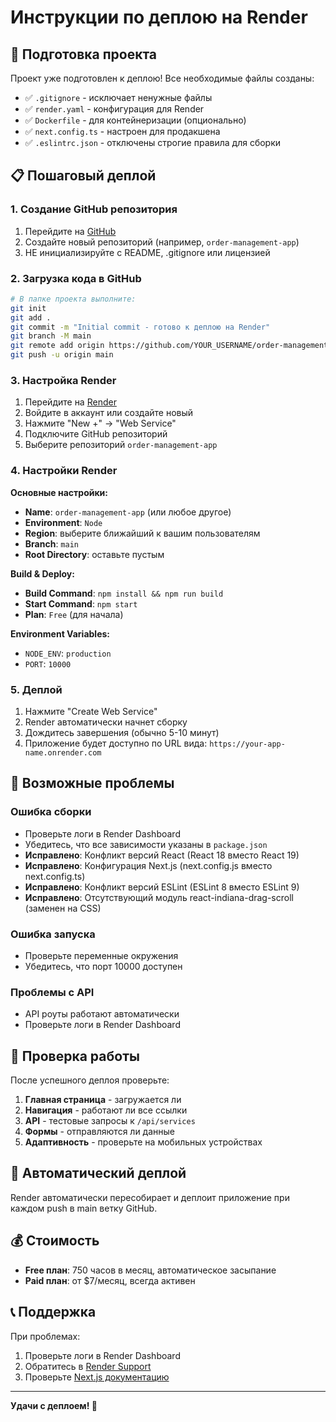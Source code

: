 # Инструкции по деплою на Render

## 🚀 Подготовка проекта

Проект уже подготовлен к деплою! Все необходимые файлы созданы:

- ✅ `.gitignore` - исключает ненужные файлы
- ✅ `render.yaml` - конфигурация для Render
- ✅ `Dockerfile` - для контейнеризации (опционально)
- ✅ `next.config.ts` - настроен для продакшена
- ✅ `.eslintrc.json` - отключены строгие правила для сборки

## 📋 Пошаговый деплой

### 1. Создание GitHub репозитория

1. Перейдите на [GitHub](https://github.com)
2. Создайте новый репозиторий (например, `order-management-app`)
3. НЕ инициализируйте с README, .gitignore или лицензией

### 2. Загрузка кода в GitHub

```bash
# В папке проекта выполните:
git init
git add .
git commit -m "Initial commit - готово к деплою на Render"
git branch -M main
git remote add origin https://github.com/YOUR_USERNAME/order-management-app.git
git push -u origin main
```

### 3. Настройка Render

1. Перейдите на [Render](https://render.com)
2. Войдите в аккаунт или создайте новый
3. Нажмите "New +" → "Web Service"
4. Подключите GitHub репозиторий
5. Выберите репозиторий `order-management-app`

### 4. Настройки Render

**Основные настройки:**
- **Name**: `order-management-app` (или любое другое)
- **Environment**: `Node`
- **Region**: выберите ближайший к вашим пользователям
- **Branch**: `main`
- **Root Directory**: оставьте пустым

**Build & Deploy:**
- **Build Command**: `npm install && npm run build`
- **Start Command**: `npm start`
- **Plan**: `Free` (для начала)

**Environment Variables:**
- `NODE_ENV`: `production`
- `PORT`: `10000`

### 5. Деплой

1. Нажмите "Create Web Service"
2. Render автоматически начнет сборку
3. Дождитесь завершения (обычно 5-10 минут)
4. Приложение будет доступно по URL вида: `https://your-app-name.onrender.com`

## 🔧 Возможные проблемы

### Ошибка сборки
- Проверьте логи в Render Dashboard
- Убедитесь, что все зависимости указаны в `package.json`
- **Исправлено**: Конфликт версий React (React 18 вместо React 19)
- **Исправлено**: Конфигурация Next.js (next.config.js вместо next.config.ts)
- **Исправлено**: Конфликт версий ESLint (ESLint 8 вместо ESLint 9)
- **Исправлено**: Отсутствующий модуль react-indiana-drag-scroll (заменен на CSS)

### Ошибка запуска
- Проверьте переменные окружения
- Убедитесь, что порт 10000 доступен

### Проблемы с API
- API роуты работают автоматически
- Проверьте логи в Render Dashboard

## 📱 Проверка работы

После успешного деплоя проверьте:

1. **Главная страница** - загружается ли
2. **Навигация** - работают ли все ссылки
3. **API** - тестовые запросы к `/api/services`
4. **Формы** - отправляются ли данные
5. **Адаптивность** - проверьте на мобильных устройствах

## 🔄 Автоматический деплой

Render автоматически пересобирает и деплоит приложение при каждом push в main ветку GitHub.

## 💰 Стоимость

- **Free план**: 750 часов в месяц, автоматическое засыпание
- **Paid план**: от $7/месяц, всегда активен

## 📞 Поддержка

При проблемах:
1. Проверьте логи в Render Dashboard
2. Обратитесь в [Render Support](https://render.com/docs/help)
3. Проверьте [Next.js документацию](https://nextjs.org/docs)

---

**Удачи с деплоем! 🎉** 
